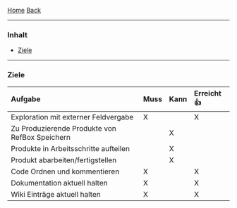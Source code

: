 [Home](home) [Back](KonzeptFL)  

----------

### Inhalt ###
- <a href="#z">Ziele</a>



----------

### <a name="z">Ziele</a> ###

| Aufgabe| Muss| Kann| Erreicht :+1: |
| :------- | --- | :---- | :---- |
|Exploration mit externer Feldvergabe |X|| X|
|Zu Produzierende Produkte von RefBox Speichern||X|  |
|Produkte in Arbeitsschritte aufteilen||X| |
|Produkt abarbeiten/fertigstellen||X| |
|Code Ordnen und kommentieren |X|| X|  
|Dokumentation aktuell halten |X|| X|
|Wiki Einträge aktuell halten |X|| X|  


